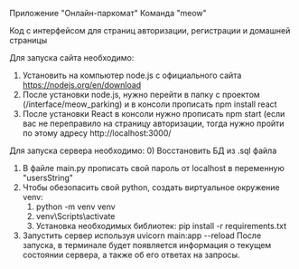 Приложение "Онлайн-паркомат"
Команда "meow"

Код с интерфейсом для страниц авторизации, регистрации и домашней страницы

Для запуска сайта необходимо:
1) Установить на компьютер node.js с официального сайта https://nodejs.org/en/download
2) После установки node.js, нужно перейти в папку с проектом (/interface/meow_parking) и в консоли прописать npm install react
3) После установки React в консоли нужно прописать npm start (если вас не переправило на страницу авторизации, тогда нужно пройти по этому адресу http://localhost:3000/

Для запуска сервера необходимо:
0) Восстановить БД из .sql файла
1) В файле main.py прописать свой пароль от localhost в переменную "usersString"
2) Чтобы обезопасить свой python, создать виртуальное окружение venv: 
    1. python -m venv venv 
    2. venv\Scripts\activate
    3. Установка необходимых библиотек: pip install -r requirements.txt
3) Запустить сервер используя uvicorn main:app --reload
После  запуска, в терминале будет появляется информация о текущем состоянии сервера, а также об его ответах на запросы.

